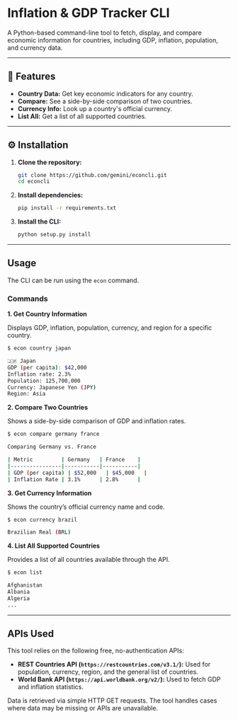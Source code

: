 # Inflation & GDP Tracker CLI

A Python-based command-line tool to fetch, display, and compare economic information for countries, including GDP, inflation, population, and currency data.

---

## 🚀 Features

- **Country Data:** Get key economic indicators for any country.
- **Compare:** See a side-by-side comparison of two countries.
- **Currency Info:** Look up a country's official currency.
- **List All:** Get a list of all supported countries.

---

## ⚙️ Installation

1.  **Clone the repository:**
    ```bash
    git clone https://github.com/gemini/econcli.git
    cd econcli
    ```

2.  **Install dependencies:**
    ```bash
    pip install -r requirements.txt
    ```

3.  **Install the CLI:**
    ```bash
    python setup.py install
    ```

---

## Usage

The CLI can be run using the `econ` command.

### Commands

**1. Get Country Information**

Displays GDP, inflation, population, currency, and region for a specific country.

```bash
$ econ country japan

🇯🇵 Japan
GDP (per capita): $42,000
Inflation rate: 2.3%
Population: 125,700,000
Currency: Japanese Yen (JPY)
Region: Asia
```

**2. Compare Two Countries**

Shows a side-by-side comparison of GDP and inflation rates.

```bash
$ econ compare germany france

Comparing Germany vs. France

| Metric         | Germany   | France    |
|----------------|-----------|-----------|
| GDP (per capita) | $52,000   | $45,000   |
| Inflation Rate | 3.1%      | 2.8%      |
```

**3. Get Currency Information**

Shows the country’s official currency name and code.

```bash
$ econ currency brazil

Brazilian Real (BRL)
```

**4. List All Supported Countries**

Provides a list of all countries available through the API.

```bash
$ econ list

Afghanistan
Albania
Algeria
...
```

---

##  APIs Used

This tool relies on the following free, no-authentication APIs:

-   **REST Countries API (`https://restcountries.com/v3.1/`):** Used for population, currency, region, and the general list of countries.
-   **World Bank API (`https://api.worldbank.org/v2/`):** Used to fetch GDP and inflation statistics.

Data is retrieved via simple HTTP GET requests. The tool handles cases where data may be missing or APIs are unavailable.
